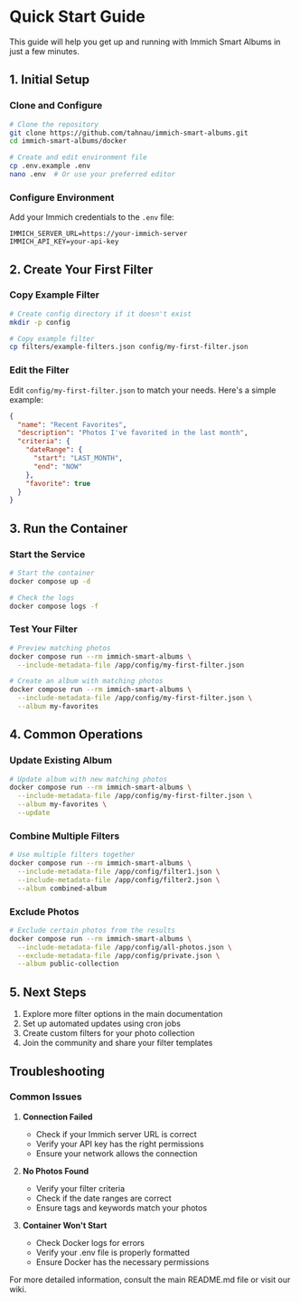 # Quick Start Guide

This guide will help you get up and running with Immich Smart Albums in just a few minutes.

## 1. Initial Setup

### Clone and Configure
```bash
# Clone the repository
git clone https://github.com/tahnau/immich-smart-albums.git
cd immich-smart-albums/docker

# Create and edit environment file
cp .env.example .env
nano .env  # Or use your preferred editor
```

### Configure Environment
Add your Immich credentials to the `.env` file:
```env
IMMICH_SERVER_URL=https://your-immich-server
IMMICH_API_KEY=your-api-key
```

## 2. Create Your First Filter

### Copy Example Filter
```bash
# Create config directory if it doesn't exist
mkdir -p config

# Copy example filter
cp filters/example-filters.json config/my-first-filter.json
```

### Edit the Filter
Edit `config/my-first-filter.json` to match your needs. Here's a simple example:
```json
{
  "name": "Recent Favorites",
  "description": "Photos I've favorited in the last month",
  "criteria": {
    "dateRange": {
      "start": "LAST_MONTH",
      "end": "NOW"
    },
    "favorite": true
  }
}
```

## 3. Run the Container

### Start the Service
```bash
# Start the container
docker compose up -d

# Check the logs
docker compose logs -f
```

### Test Your Filter
```bash
# Preview matching photos
docker compose run --rm immich-smart-albums \
  --include-metadata-file /app/config/my-first-filter.json

# Create an album with matching photos
docker compose run --rm immich-smart-albums \
  --include-metadata-file /app/config/my-first-filter.json \
  --album my-favorites
```

## 4. Common Operations

### Update Existing Album
```bash
# Update album with new matching photos
docker compose run --rm immich-smart-albums \
  --include-metadata-file /app/config/my-first-filter.json \
  --album my-favorites \
  --update
```

### Combine Multiple Filters
```bash
# Use multiple filters together
docker compose run --rm immich-smart-albums \
  --include-metadata-file /app/config/filter1.json \
  --include-metadata-file /app/config/filter2.json \
  --album combined-album
```

### Exclude Photos
```bash
# Exclude certain photos from the results
docker compose run --rm immich-smart-albums \
  --include-metadata-file /app/config/all-photos.json \
  --exclude-metadata-file /app/config/private.json \
  --album public-collection
```

## 5. Next Steps

1. Explore more filter options in the main documentation
2. Set up automated updates using cron jobs
3. Create custom filters for your photo collection
4. Join the community and share your filter templates

## Troubleshooting

### Common Issues

1. **Connection Failed**
   - Check if your Immich server URL is correct
   - Verify your API key has the right permissions
   - Ensure your network allows the connection

2. **No Photos Found**
   - Verify your filter criteria
   - Check if the date ranges are correct
   - Ensure tags and keywords match your photos

3. **Container Won't Start**
   - Check Docker logs for errors
   - Verify your .env file is properly formatted
   - Ensure Docker has the necessary permissions

For more detailed information, consult the main README.md file or visit our wiki. 
